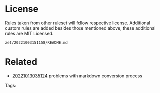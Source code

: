 # License
Rules taken from other ruleset will follow respective license.
Additional custom rules are added besides those mentioned above, these additional rules are MIT Licensed.

` zet/20221003151158/README.md `

# Related

- [20221013035124](/zet/20221013035124/README.md) problems with markdown conversion process

Tags:

    

